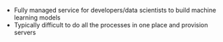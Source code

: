 - Fully managed service for developers/data scientists to build machine learning models
- Typically difficult to do all the processes in one place and provision servers